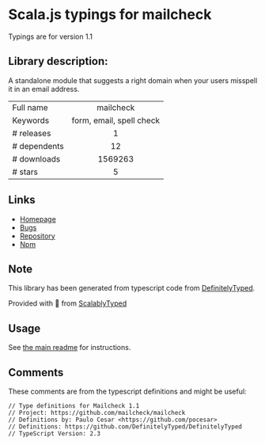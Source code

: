 
# Scala.js typings for mailcheck

Typings are for version 1.1

## Library description:
A standalone module that suggests a right domain when your users misspell it in an email address.

|                    |                 |
| ------------------ | :-------------: |
| Full name          | mailcheck |
| Keywords           | form, email, spell check |
| # releases         | 1 |
| # dependents       | 12 |
| # downloads        | 1569263 |
| # stars            | 5 |

## Links
- [Homepage](https://github.com/mailcheck/mailcheck)
- [Bugs](https://github.com/mailcheck/mailcheck/issues)
- [Repository](https://github.com/mailcheck/mailcheck)
- [Npm](https://www.npmjs.com/package/mailcheck)
    


## Note
This library has been generated from typescript code from [DefinitelyTyped](https://definitelytyped.org).

Provided with :purple_heart: from [ScalablyTyped](https://github.com/oyvindberg/ScalablyTyped)

## Usage
See [the main readme](../../readme.md) for instructions.

## Comments

These comments are from the typescript definitions and might be useful:
```
// Type definitions for Mailcheck 1.1
// Project: https://github.com/mailcheck/mailcheck
// Definitions by: Paulo Cesar <https://github.com/pocesar>
// Definitions: https://github.com/DefinitelyTyped/DefinitelyTyped
// TypeScript Version: 2.3

```

